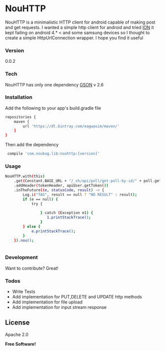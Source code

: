 # NouHTTP
NouHTTP is a minimalistic HTTP client for android capable of making post and get requests.
I wanted a simple http client for android and tried [ION] it kept failing on android 4.* < and some samsung devices
so I thought to create a simple HttpUrlConnection wrapper. I hope you find it useful
### Version
0.0.2

### Tech

NouHTTP has only one dependency [GSON] v 2.6 

### Installation

Add the following to your app's build.gradle file

```sh
repositories {
    maven {
        url 'https://dl.bintray.com/eagwasim/maven/'
    }
}
```

Then add the dependency

```sh
 compile 'com.noubug.lib:nouhttp:[version]'
```

### Usage

```sh
NouHTTP.with(this)
    .get(Constant.BASE_URL + "/_vh/api/poll/get-poll-by-id/" + poll.getPollId())
    .addHeader(tokenHeader, apiUser.getToken())
    .inTheFuture((e, statusCode, result) -> {
        Log.i("TAG", result == null ? "NO RESULT" : result);
        if (e == null) {
            try {
                            
                } catch (Exception e1) {
                   1.printStackTrace();
                }
        } else {
            e.printStackTrace();
        }
    }).nou();
                
```



### Development

Want to contribute? Great!

### Todos

 - Write Tests
 - Add implementation for PUT,DELETE and UPDATE http methods
 - Add implementation for file upload
 - Add implementation for input stream response

License
----

Apache 2.0


**Free Software!**

[//]: # (These are reference links used in the body of this note and get stripped out when the markdown processor does its job. There is no need to format nicely because it shouldn't be seen. Thanks SO - http://stackoverflow.com/questions/4823468/store-comments-in-markdown-syntax)


   [GSON]: <https://github.com/google/gson/blob/master/README.md>
   [ION]: <https://github.com/koush/ion/blob/master/README.md>
